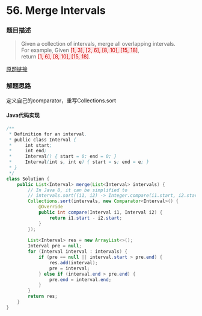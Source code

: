 # 56. Merge Intervals
### 题目描述

>Given a collection of intervals, merge all overlapping intervals.
<br>For example,
Given <span style="background-color:#ffe6e6"><font color=#cc0000 >[1, 3], [2, 6], [8, 10], [15, 18]</font></span>,
<br>return <span style="background-color:#ffe6e6"><font color=#cc0000 >[1, 6], [8, 10], [15, 18]</font></span>.

[原题链接](https://leetcode.com/problems/merge-intervals/description/)

### 解题思路
定义自己的comparator，重写Collections.sort

#### Java代码实现

```java
/**
 * Definition for an interval.
 * public class Interval {
 *     int start;
 *     int end;
 *     Interval() { start = 0; end = 0; }
 *     Interval(int s, int e) { start = s; end = e; }
 * }
 */
class Solution {
    public List<Interval> merge(List<Interval> intervals) {
        // In Java 8, it can be simplified to
        // intervals.sort((i1, i2) -> Integer.compare(i1.start, i2.start));
        Collections.sort(intervals, new Comparator<Interval>() {
            @Override
            public int compare(Interval i1, Interval i2) {
                return i1.start - i2.start;
            }
        });
        
        List<Interval> res = new ArrayList<>();
        Interval pre = null;
        for (Interval interval : intervals) {
            if (pre == null || interval.start > pre.end) {
                res.add(interval);
                pre = interval;
            } else if (interval.end > pre.end) {
                pre.end = interval.end;
            }
        }
        return res;
    }
}
```





